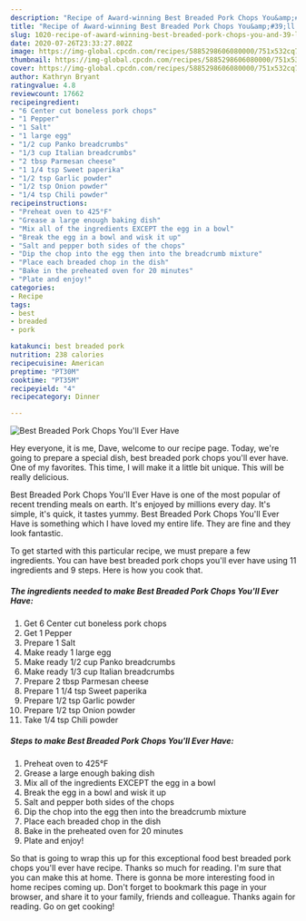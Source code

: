 ```yaml
---
description: "Recipe of Award-winning Best Breaded Pork Chops You&amp;#39;ll Ever Have"
title: "Recipe of Award-winning Best Breaded Pork Chops You&amp;#39;ll Ever Have"
slug: 1020-recipe-of-award-winning-best-breaded-pork-chops-you-and-39-ll-ever-have
date: 2020-07-26T23:33:27.802Z
image: https://img-global.cpcdn.com/recipes/5885298606080000/751x532cq70/best-breaded-pork-chops-youll-ever-have-recipe-main-photo.jpg
thumbnail: https://img-global.cpcdn.com/recipes/5885298606080000/751x532cq70/best-breaded-pork-chops-youll-ever-have-recipe-main-photo.jpg
cover: https://img-global.cpcdn.com/recipes/5885298606080000/751x532cq70/best-breaded-pork-chops-youll-ever-have-recipe-main-photo.jpg
author: Kathryn Bryant
ratingvalue: 4.8
reviewcount: 17662
recipeingredient:
- "6 Center cut boneless pork chops"
- "1 Pepper"
- "1 Salt"
- "1 large egg"
- "1/2 cup Panko breadcrumbs"
- "1/3 cup Italian breadcrumbs"
- "2 tbsp Parmesan cheese"
- "1 1/4 tsp Sweet paperika"
- "1/2 tsp Garlic powder"
- "1/2 tsp Onion powder"
- "1/4 tsp Chili powder"
recipeinstructions:
- "Preheat oven to 425°F"
- "Grease a large enough baking dish"
- "Mix all of the ingredients EXCEPT the egg in a bowl"
- "Break the egg in a bowl and wisk it up"
- "Salt and pepper both sides of the chops"
- "Dip the chop into the egg then into the breadcrumb mixture"
- "Place each breaded chop in the dish"
- "Bake in the preheated oven for 20 minutes"
- "Plate and enjoy!"
categories:
- Recipe
tags:
- best
- breaded
- pork

katakunci: best breaded pork 
nutrition: 238 calories
recipecuisine: American
preptime: "PT30M"
cooktime: "PT35M"
recipeyield: "4"
recipecategory: Dinner

---
```



![Best Breaded Pork Chops You&#39;ll Ever Have](https://img-global.cpcdn.com/recipes/5885298606080000/751x532cq70/best-breaded-pork-chops-youll-ever-have-recipe-main-photo.jpg)

Hey everyone, it is me, Dave, welcome to our recipe page. Today, we're going to prepare a special dish, best breaded pork chops you&#39;ll ever have. One of my favorites. This time, I will make it a little bit unique. This will be really delicious.

Best Breaded Pork Chops You&#39;ll Ever Have is one of the most popular of recent trending meals on earth. It's enjoyed by millions every day. It's simple, it's quick, it tastes yummy. Best Breaded Pork Chops You&#39;ll Ever Have is something which I have loved my entire life. They are fine and they look fantastic.




To get started with this particular recipe, we must prepare a few ingredients. You can have best breaded pork chops you&#39;ll ever have using 11 ingredients and 9 steps. Here is how you cook that.

<!--inarticleads1-->

##### The ingredients needed to make Best Breaded Pork Chops You&#39;ll Ever Have:

1. Get 6 Center cut boneless pork chops
1. Get 1 Pepper
1. Prepare 1 Salt
1. Make ready 1 large egg
1. Make ready 1/2 cup Panko breadcrumbs
1. Make ready 1/3 cup Italian breadcrumbs
1. Prepare 2 tbsp Parmesan cheese
1. Prepare 1 1/4 tsp Sweet paperika
1. Prepare 1/2 tsp Garlic powder
1. Prepare 1/2 tsp Onion powder
1. Take 1/4 tsp Chili powder




<!--inarticleads2-->

##### Steps to make Best Breaded Pork Chops You&#39;ll Ever Have:

1. Preheat oven to 425°F
1. Grease a large enough baking dish
1. Mix all of the ingredients EXCEPT the egg in a bowl
1. Break the egg in a bowl and wisk it up
1. Salt and pepper both sides of the chops
1. Dip the chop into the egg then into the breadcrumb mixture
1. Place each breaded chop in the dish
1. Bake in the preheated oven for 20 minutes
1. Plate and enjoy!




So that is going to wrap this up for this exceptional food best breaded pork chops you&#39;ll ever have recipe. Thanks so much for reading. I'm sure that you can make this at home. There is gonna be more interesting food in home recipes coming up. Don't forget to bookmark this page in your browser, and share it to your family, friends and colleague. Thanks again for reading. Go on get cooking!
